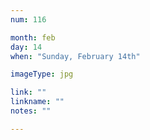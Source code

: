 ```yaml
---
num: 116

month: feb
day: 14
when: "Sunday, February 14th"

imageType: jpg

link: ""
linkname: ""
notes: ""

---
```



